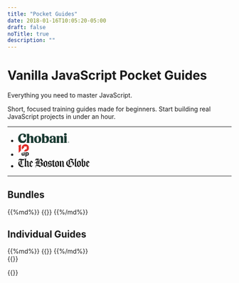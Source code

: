 ```yaml
---
title: "Pocket Guides"
date: 2018-01-16T10:05:20-05:00
draft: false
noTitle: true
description: ""
---
```


<h1 class="no-padding-top no-margin-bottom h5">Vanilla JavaScript Pocket Guides</h1>
<p class="padding-bottom"><span class="text-xlarge">Everything you need to master JavaScript.</span></p>

<p class="text-large margin-bottom-large">Short, focused training guides made for beginners. Start building real JavaScript projects in under an hour.</p>

<!-- - Learn modern best practices and code patterns.
- Spend less time Googling and more time working on cool stuff.
- Get the skills and confidence to *really* understand JavaScript.
- Follow a learning path or jump around based on your needs.
- Work on real projects and build your portfolio. -->

<!-- <p class="text-center"><a class="btn btn-large" href="#bundles">Explore the Guides &rarr;</a></p> -->

<hr class="line-heading" data-heading="Used by devs at..." data-heading-small="Used by developers at..." data-heading-medium="Used by developers at companies like...">

<ul class="list-inline list-inline-spaced text-center no-margin-bottom">
	<li class="margin-bottom">
		<svg xmlns="http://www.w3.org/2000/svg" style="height:1.6em;" viewBox="0 0 301.46 58.75" aria-labelledby="title-chobani"><title id="title-chobani">Chobani</title><path d="M27.44 8.55c3.47 0 5.25 1.45 5.25 3.63 0 1.61-1.29 3-1.29 5.73 0 4.12 2.9 7.26 7.59 7.26 4.92 0 8.15-3.39 8.15-8.72 0-7.5-5.89-13.56-19.29-13.56C11.62 2.91 0 14.61 0 31.39c0 16.46 9.68 27.36 26.15 27.36 13.48 0 21.71-8.72 21.71-19.29 0-3.55-1.13-4.6-2.58-4.6s-2 1.37-2.42 2.18c-2.19 4.36-5.86 8.88-13.73 8.88-9.36 0-15-7.91-15-19C14.12 16 20.25 8.55 27.44 8.55zM67.7 56.24c0-.73-.56-1.29-1-2.1-.73-1.37-1-2.42-1-5.73V30.83c0-4.36 2.91-7.91 6-7.91 2.74 0 4.28 2.1 4.28 5.65v19.85c0 3.31-.24 4.36-1 5.73-.48.81-1 1.37-1 2.1 0 .89.48 1.29 1.37 1.29h15.03c1 0 1.45-.4 1.45-1.29 0-.73-.56-1.29-1-2.1-.81-1.37-1-2.42-1-5.73V28.65c0-7.42-4.44-12.75-12.43-12.75a13.78 13.78 0 0 0-11.7 7V6.05c0-1.78-.24-2.1-2.18-2.1H52.61c-1.78 0-2.42.65-2.42 1.78A6.14 6.14 0 0 0 51 8.15a15.81 15.81 0 0 1 .89 6.13v34.14c0 3.31-.24 4.36-1 5.73-.48.81-1 1.37-1 2.1 0 .89.48 1.29 1.45 1.29h15c.89 0 1.37-.4 1.37-1.29zm68.91-19.12c0-14.28-9-21.38-21-21.38-12.18 0-21.3 8.15-21.3 21.38 0 13.72 9 21.38 21.14 21.38s21.14-8.07 21.14-21.38zm-14.2 1.94c0 9.12-2.26 14.85-6.37 14.85-4.36 0-7.42-6-7.42-18.88 0-9 2.34-14.69 6.37-14.69 4.36 0 7.42 5.81 7.42 18.72zm60.28-3.15c0-12.27-6-20.17-15.74-20.17-6.21 0-10.17 3.23-11.94 6.54V6.05c0-1.78-.24-2.1-2.18-2.1h-11c-1.78 0-2.42.65-2.42 1.78a6.14 6.14 0 0 0 .81 2.42 15.81 15.81 0 0 1 .89 6.13v29.78c0 7.1-.32 9.28-.32 11.38a2.49 2.49 0 0 0 2.82 2.74 11.39 11.39 0 0 0 3.87-1 6.78 6.78 0 0 1 2.34-.4 11.93 11.93 0 0 1 2.91.48 30.31 30.31 0 0 0 8 1.21c13.88 0 21.95-8.63 21.95-22.59zm-23-12.51c5.33 0 8.39 6.13 8.39 16.3 0 9.52-3.31 14.2-7.34 14.2-3.23 0-5.73-3.23-5.73-7.42V29.05c0-3.63 1.69-5.65 4.68-5.65zM216 58.34c5.33 0 8.15-1.21 8.15-2.91 0-.73-.32-1-.89-1.53-.81-.73-1.45-1.29-1.45-4.28l.08-19.45c0-8.72-5.25-14.53-18.4-14.53-11.3 0-17 4.6-17 10.65a6 6 0 0 0 6.21 6.37c3.79 0 6-2.66 6-5.33 0-2.1-.73-3.07-.73-4.44s1.53-2.74 4.36-2.74c4.28 0 6.29 2.91 6.29 8.07v3.63c-16.3 1.45-23.56 6.37-23.56 15 0 6.7 5 11.7 12.43 11.7a12.32 12.32 0 0 0 11.14-6.13c.16 3.79 1.53 5.89 7.42 5.89zm-13.48-6.46c-3.15 0-4.92-2.66-4.92-5.73 0-4.76 3.55-8.31 11-9.76l-.08 8.88c0 3.47-2.58 6.62-6 6.62zm41.4 4.36c0-.73-.56-1.29-1-2.1-.73-1.37-1-2.42-1-5.73V30.83c0-4.36 2.58-8 5.73-8 2.74 0 4.36 1.94 4.36 5.73v19.86c0 3.31-.24 4.36-1 5.73-.48.81-1 1.37-1 2.1 0 .89.48 1.29 1.37 1.29h15.09c1 0 1.45-.4 1.45-1.29 0-.73-.56-1.29-1-2.1-.81-1.37-1-2.42-1-5.73V29.05c0-7.67-4.36-13.15-12.35-13.15a13.76 13.76 0 0 0-12 7.26v-4.28c0-1.78-.24-2.18-2.18-2.18h-10.94c-1.69 0-2.26.65-2.26 1.61a6 6 0 0 0 1 2.5c.81 1.45.89 2.91.89 6.13v21.48c0 3.31-.24 4.36-1 5.73-.48.81-1 1.37-1 2.1 0 .89.48 1.29 1.45 1.29h15c.89 0 1.37-.4 1.37-1.29zm26.65-49.06c0 4 3 7.18 8.07 7.18s8.07-3.23 8.07-7.18S283.72 0 278.64 0s-8.07 3.15-8.07 7.18zm1 50.35h14.93c1 0 1.45-.4 1.45-1.29 0-.73-.56-1.29-1-2.1-.73-1.37-1-2.42-1-5.73V18.88c0-1.78-.24-2.18-2.18-2.18h-11.3c-1.69 0-2.26.65-2.26 1.61a6 6 0 0 0 1 2.5c.73 1.45.89 2.91.89 6.13v21.48c0 3.31-.24 4.36-1 5.73-.48.81-1 1.37-1 2.1 0 .89.48 1.29 1.45 1.29zM296.19 51.26h.91c.61 0 .91.24.91.73s-.32.73-.91.73h-.91zm2.6.73c0-.9-.6-1.4-1.69-1.4h-1.7v4.87h.79v-2.05h.81l1.11 2.05h.89l-1.22-2.11a1.39 1.39 0 0 0 1-1.36M297 57a3.9 3.9 0 1 1 3.85-3.9A3.75 3.75 0 0 1 297 57m0-8.36a4.46 4.46 0 1 0 4.47 4.46 4.32 4.32 0 0 0-4.47-4.49" fill="#1c3c34"/></svg>
	</li>
	<li class="margin-bottom">
		<svg xmlns="http://www.w3.org/2000/svg" style="height: 2em;" viewBox="0 0 236 270" aria-labelledby="title-10up"><title id="title-10up">10up</title><g fill-rule="nonzero" fill="none"><path fill="#DF2B26" d="M60.933 4.502L0 34.499l12.081 14.422V186.13l48.852-48.868z"/><path d="M117.498 215.8c0 7.527-5.092 10.752-10.75 10.752-7.508 0-9.263-4.576-9.263-9.544v-43.127h-.319l-24.134 24.133v24.633c0 13.574 7.256 25.528 24.053 25.528 7.39 0 14.918-3.086 20.413-8.192v6.582h24.453v-72.684h-24.453V215.8zm84.252-43.395c-8.327 0-15.17 2.95-20.689 8.327v-6.852h-24.578v96.061h24.578v-29.959c5.52 5.106 12.362 8.192 20.689 8.192 20.288 0 32.928-16.252 32.928-37.885 0-21.359-12.64-37.884-32.928-37.884zm-6.58 54.812c-9.398 0-14.109-7.795-14.109-17.061 0-9.267 4.574-16.929 14.109-16.929 9.278 0 13.569 7.785 13.569 16.929 0 9.002-4.291 17.061-13.569 17.061z" fill="#303030"/><path d="M157.093 0c-43.492.005-78.737 35.251-78.737 78.736 0 12.008 2.771 23.353 7.57 33.528l.825.853 48.644-48.642-15.297-15.297h66.562v66.557l-15.296-15.297-48.922 48.923c10.468 5.142 22.203 8.117 34.656 8.117 43.484 0 78.74-35.25 78.74-78.742C235.838 35.251 200.582 0 157.093 0z" fill="#DF2B26"/></g></svg>
	</li>
	<li class="margin-bottom">
		<svg xmlns="http://www.w3.org/2000/svg" style="height:1.6em;" viewBox="0 0 317 44" aria-labelledby="title-boston-globe"><title id="title-boston-globe">The Boston Globe</title><path d="M292.294 26.857c0 3.096-.142 9.155-.142 9.367l-.21.21-5.85-3.66V18.403c.917-1.408 2.185-2.114 3.312-2.114 1.338 0 2.325.986 2.816 2.325 0 .564.074 4.298.074 8.244zm19.3-5.847l-5.425 4.437V15.374l5.425 5.636zm-14.37 12.75c-.353-3.17-.28-11.765-.28-15.78 0-2.606-2.256-4.51-5.076-5.707l-5.775 4.86V6.567c0-1.76 1.056-3.664 2.323-3.664V2.55c-2.745 0-5.773 2.186-6.27 3.595-.63-1.058-2.11-1.693-3.518-1.693l-.073.563c1.41 0 2.748 2.398 2.748 6.626 0 8.522-.07 16.696-.07 20.214 0 1.13-.142 1.905-.777 2.82l8.667 5.28c3.31-3.093 4.577-4.01 8.1-6.193zm19.092-1.338l-.426-.426c-2.182 2.185-3.452 3.1-4.718 3.1-1.27 0-2.467-.775-5.003-2.746v-5.777l9.933-7.96c-2.326-1.973-7.115-6.764-7.115-6.764-2.678 2.397-4.227 3.735-7.96 6.34.14.775.282 1.83.282 2.677V32.07c0 .774-.07 1.337-.355 2.252l7.82 5.492 7.54-7.392zm-92.638-4.438c0 1.9-.565 3.097-1.832 4.085-2.887-2.82-4.296-6.764-4.296-10.71 0-5.915 2.04-8.173 4.86-10.214a13.91 13.91 0 0 1 1.268-.915v17.754zm7.608 8.098c-3.733-.28-6.62-1.548-8.875-3.45 3.45-2.395 5.635-3.59 5.635-7.26V7.13l1.058-.843c.776.28 1.41.56 2.183.843v28.952zm10.99-8.312c0 2.046-.21 3.453-.774 5.147-2.044 2.038-5.076 3.237-8.524 3.237h-.988V18.05c.635-.07 1.2-.14 1.762-.14 5.074 0 8.524 4.577 8.524 9.86zm-2.748-16.694l-7.537 6.692V7.413c2.68 1.057 5.074 2.325 7.538 3.663zm32.545 24.658l-.42.278-5.988-3.804V15.374l6.34 3.098.068 17.262zM246.998 5.016l-.637-.563-2.32 2.466s-5.992-1.973-10.85-4.79c-6.692 5.07-11.764 8.663-18.317 13.315-1.55 2.322-2.395 5.35-2.395 8.663 0 9.014 8.312 16.058 18.808 16.058 6.833-2.885 11.696-6.902 15.288-11.762.21-.984.28-2.395.28-3.17 0-6.552-4.437-10.213-9.157-11.34l9.3-8.878zm30.29 10.92l-8.454-4.365c-2.607 2.394-5.142 4.154-8.523 5.844.21.637.424 3.243.424 4.864v11.625c-.774.842-1.554 1.27-2.327 1.27-.773 0-1.62-.355-2.676-1.13V5.864c0-1.62.987-3.523 2.256-3.523v-.208c-2.607 0-4.933 1.195-5.634 3.166-.637-1.055-1.62-1.972-3.1-1.972l-.072.283c.845 0 1.693 2.393 1.693 4.646V30.87c0 2.185-.283 3.312-1.127 4.51l5.633 4.087 5.282-4.58 8.172 4.927c3.1-2.885 4.934-4.577 8.383-6.618-.21-1.058-.28-3.1-.28-3.947v-10c-.003-1.694.07-2.61.35-3.314zm-133.776 20.36c-2.045-1.835-4.86-3.38-9.37-3.38l6.905-7.327 2.394 2.11.072 8.596zm2.323-16.977l-5.915 6.406-2.608-1.9V15.3c2.68 1.83 4.226 2.818 8.523 4.017zm29.093 17.114l-.28.215-5.635-3.454v-17.61l5.915 3.52v17.328zm5.495-2.606c-.28-.91-.35-1.832-.35-2.674V16.36l-7.68-4.298c-2.464 2.465-5.285 4.227-8.875 6.2.21.703.353 1.83.353 2.606v12.467c-1.126 1.2-2.256 1.903-3.24 1.903-.987 0-1.97-.42-3.03-1.547 0-.986.07-11.695.07-18.244h5.495v-1.34l-5.495-.21s.07-5.144.14-6.202h-.63l-7.682 8.103c-3.31-.493-5.774-1.69-9.37-4.155-2.815 2.885-4.718 4.223-8.098 5.845.14 1.692.21 2.607.21 4.298 0 1.972 0 2.605-.14 4.3l4.507 3.165-4.227 4.44c-1.83 1.904-2.535 3.452-2.535 5 0 1.41.565 2.535 1.408 3.594l.494-.28c-.565-.847-.918-1.835-.918-2.746 0-1.48.775-2.75 2.958-2.75 2.185 0 4.58 1.408 6.975 3.308 2.677-2.464 4.65-4.08 7.608-5.56V27.07c0-.847.07-1.2.284-1.763l-4.51-3.028 5.778-6.272h2.676c0 6.41-.07 14.653-.07 15.57 0 1.126-.212 2.536-.986 3.662l6.41 4.718 5.496-5 7.96 5.212c3.102-2.887 5.565-4.79 9.015-6.342zm25.574.99l-.492-.564-2.398 2.04c-1.197 0-2.042-.844-2.042-2.182 0-1.196.073-15.148.142-17.542-.916-1.834-2.116-3.24-4.79-4.157l-6.413 4.72c0-1.972-1.126-3.734-3.31-4.86l-3.734 3.17 1.975 2.11s-.072 12.4-.072 14.442c0 2.048-1.478 3.526-1.478 3.526l5.845 4.293 3.1-3.8-2.326-2.112V18.4c1.13-1.477 2.327-2.113 3.386-2.113 1.195 0 2.18.845 2.463 2.045.072.915.072 2.395.072 3.945 0 2.395 0 10.845-.072 14.155.422 1.48 2.607 3.523 4.016 3.523l6.127-5.138zM102.863 24.32l-.14 10.14c-1.056.568-1.76.92-2.747 1.622-.774-.49-1.55-.985-2.465-1.548V21.432l5.353 2.888zm.776-8.805c0 1.547-1.41 2.324-6.13 5.282V16.29c0-2.256.14-3.522.21-4.44h-.984c.14.986.212 2.184.212 4.44v17.965c-2.96-1.763-6.553-3.595-10.358-3.876 3.594-2.044 7.186-4.79 7.186-8.81v-8.803c0-2.82 1.127-4.51 4.087-7.045 2.323 3.45 3.242 4.93 5.07 8.03.425.704.706 1.41.706 1.763zm19.935 20.78l-.28.213-5.567-3.384v-17.82l5.847 3.31v17.682zM94.412 4.526l-.14-.424c-2.96 0-4.58-.353-6.13-.633-1.48-.21-2.75-.493-4.51-.493-4.65 0-7.68 2.396-7.68 6.27 0 1.62.353 2.535 1.41 3.734l.422-.423c-.564-.706-.844-1.41-.844-2.185 0-1.69 1.41-3.17 4.508-3.17 2.326 0 4.438.424 6.27.847-3.945 2.886-6.342 5-6.342 11.13-.563-.212-1.34-.352-2.394-.352-2.96 0-4.508 1.97-4.508 3.872 0 .848.21 1.765.775 2.397l.492-.28c-.212-.425-.353-.847-.353-1.27 0-1.267.985-2.254 2.817-2.254 1.62 0 2.818.704 3.38 1.693 0 4.296-.844 6.48-3.097 6.48v.49c3.38 0 7.466-2.463 7.466-6.408v-7.89c.002-6.483 3.805-9.51 8.456-11.13zm14.722 17.822l-6.27-4.156c2.395-1.478 3.17-1.902 4.015-2.535 1.48-1.057 1.902-1.69 1.902-2.325 0-.494-.212-1.41-1.338-3.1-1.41-2.113-2.747-4.156-5.565-8.1-3.947 2.678-6.13 4.294-10.286 7.538-1.69 1.336-2.96 3.45-2.96 6.127 0 .917.072 5.637.072 8.737 0 2.394-.424 3.664-2.96 5.774-6.127 0-9.79 3.95-9.79 7.892 0 1.692.563 3.453 1.83 4.858l.424-.42c-.776-.85-1.408-2.185-1.408-3.734 0-2.115 1.55-4.44 6.41-4.44 5.353 0 10.354 3.665 13.242 5.427 4.157-3.524 6.764-5.004 12.117-6.767v-8.946c0-.632.212-1.266.564-1.83zm20.147-6.13l-8.1-4.438c-2.466 2.467-5.634 4.438-9.227 6.41.49 1.48.35 3.38.35 5.777 0 5.848.07 9.018-.985 10.567l8.947 5.496c2.465-2.538 5.142-4.508 8.735-6.48-.28-.918-.353-1.833-.353-2.68v-10c0-2.958.283-4.014.634-4.65zM11.075 27.21c0 2.112-.353 3.38-1.48 4.365C6.99 28.9 5.58 25.095 5.58 20.797c0-2.395.423-4.225 1.267-5.494 1.41-1.27 3.1-2.467 4.227-3.1v15.004zm8.03 8.872c-3.52-.422-6.55-1.76-8.806-3.8 4.368-3.17 5.353-5.004 5.353-8.526V9.454l.142-.14c1.41.14 2.186.21 3.313.282v26.486zM61.373 21.08l-5.705 4.577v-9.862l.21-.21 5.495 5.494zm4.437 11.34l-.423-.426c-2.254 2.4-3.24 3.032-4.93 3.032-1.27 0-2.748-.774-4.79-2.678v-5.777l10.143-7.747-6.903-6.835c-3.03 2.395-3.523 2.82-5.707 4.51-1.197.914-1.9 1.34-2.677 1.69.14.845.28 2.044.28 2.89v12.89c-1.194 1.127-2.323 1.622-3.167 1.622-1.128 0-1.973-.706-1.973-1.903V16.43c-.704-2.184-2.042-3.594-4.648-4.51l-6.413 5.213V5.016c0-1.76.988-3.38 1.903-3.803V1c-2.606 0-4.438 1.693-5.212 3.666L30.166 2.34l-.424.07v30.997c-2.536 1.338-5.283 2.817-8.313 2.817-.563 0-1.057 0-1.62-.07V9.668c1.337.14 2.184.21 2.958.21 1.196 0 1.973-.21 2.536-.493l3.453-7.045-.565-.14c-1.34 2.677-2.04 3.098-4.93 3.098-1.338 0-4.297-.35-7.257-.703-2.818-.352-5.707-.704-7.184-.704-4.367 0-6.904 3.03-6.904 6.13 0 1.267.422 2.536 1.27 3.664l.49-.353c-.562-.704-.914-1.62-.914-2.396 0-1.266.986-2.393 3.663-2.393 1.058 0 4.79.355 8.313.633-4.016 1.974-7.325 4.087-11.2 7.045C1.846 18.473 1 21.36 1 24.32c0 7.61 5.778 15.85 18.53 15.85 3.733-2.11 9.228-5.28 9.228-5.28l5.07 4.58 3.523-3.455-2.747-2.89v-14.72c1.197-1.62 2.537-2.325 3.595-2.325 1.196 0 2.324.846 2.606 2.395v17.68c.422 1.482 2.182 2.888 3.945 3.38l6.268-4.716 7.257 4.997 7.535-7.392z"/></svg>
	</li>
</ul>

<hr class="no-margin-top">

## Bundles

<div class="list-spaced">
{{%md%}}
{{<product-list package="bundles">}}
{{%/md%}}
</div>

## Individual Guides

<div class="list-spaced">
{{%md%}}
{{<product-list package="complete">}}
{{%/md%}}
</div>

<div class="padding-top-large padding-bottom-large">{{<testimonial-patricia-parker photo>}}</div>


{{<not-ready-yet>}}